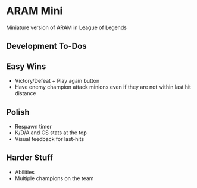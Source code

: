 # ARAM Mini

Miniature version of ARAM in League of Legends

## Development To-Dos

## Easy Wins

- Victory/Defeat + Play again button
- Have enemy champion attack minions even if they are not within last hit distance

## Polish

- Respawn timer
- K/D/A and CS stats at the top
- Visual feedback for last-hits

## Harder Stuff

- Abilities
- Multiple champions on the team
